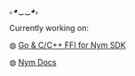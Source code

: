 ｡◕‿‿◕｡ 

Currently working on: 

◍ [Go & C/C++ FFI for Nym SDK](https://github.com/nymtech/nym/tree/develop/sdk/ffi/) 

◍ [Nym Docs](https://github.com/nymtech/nym/tree/develop/documentation) 


